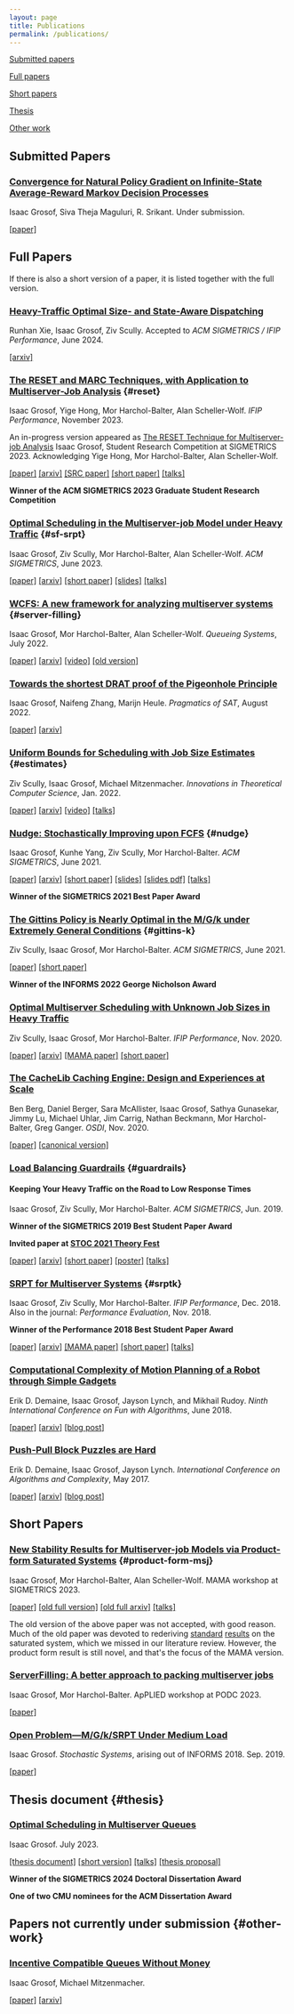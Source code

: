 ```yaml
---
layout: page
title: Publications
permalink: /publications/
---
```


[//]: [//]:

[Submitted papers](#submitted-papers)

[Full papers](#full-papers)

[Short papers](#short-papers)

[Thesis](#thesis)

[Other work](#other-work)

[//]: [//]:
## Submitted Papers

### [Convergence for Natural Policy Gradient on Infinite-State Average-Reward Markov Decision Processes](/assets/npg.pdf)
Isaac Grosof, Siva Theja Maguluri, R. Srikant.
Under submission.

[\[paper\]](/assets/npg.pdf)


## Full Papers
If there is also a short version of a paper, it is listed together with the full version.

### [Heavy-Traffic Optimal Size- and State-Aware Dispatching](https://arxiv.org/abs/2312.16377)
Runhan Xie, Isaac Grosof, Ziv Scully.
Accepted to *ACM SIGMETRICS / IFIP Performance*, June 2024.

[\[arxiv\]](https://arxiv.org/abs/2312.16377)

### [The RESET and MARC Techniques, with Application to Multiserver-Job Analysis](/assets/reset-and-marc.pdf) {#reset}
Isaac Grosof, Yige Hong, Mor Harchol-Balter, Alan Scheller-Wolf.
*IFIP Performance*, November 2023.

An in-progress version appeared as [The RESET Technique for Multiserver-job Analysis](/assets/reset-src)
Isaac Grosof,
Student Research Competition at SIGMETRICS 2023.
Acknowledging Yige Hong, Mor Harchol-Balter, Alan Scheller-Wolf. 

[\[paper\]](/assets/reset-and-marc.pdf)
[\[arxiv\]](https://arxiv.org/abs/2310.01621)
[\[SRC paper\]](/assets/reset-src.pdf)
[\[short paper\]](/assets/reset-and-marc-short.pdf)
[\[talks\]](/talks/#reset)

**Winner of the ACM SIGMETRICS 2023 Graduate Student Research Competition**


### [Optimal Scheduling in the Multiserver-job Model under Heavy Traffic](/assets/msj-srpt.pdf) {#sf-srpt}
Isaac Grosof, Ziv Scully, Mor Harchol-Balter, Alan Scheller-Wolf.
*ACM SIGMETRICS*, June 2023.

[\[paper\]](/assets/msj-srpt.pdf)
[\[arxiv\]](https://arxiv.org/abs/2211.02762)
[\[short paper\]](/assets/msj-srpt-short.pdf)
[\[slides\]](/assets/msj-srpt-harvard-mit.pptx)
[\[talks\]](/talks/#optimal-scheduling-in-the-multiserver-job-model)

### [WCFS: A new framework for analyzing multiserver systems](/assets/wcfs.pdf) {#server-filling}
Isaac Grosof, Mor Harchol-Balter, Alan Scheller-Wolf. *Queueing Systems*, July 2022.

[\[paper\]](/assets/wcfs.pdf)
[\[arxiv\]](https://arxiv.org/abs/2109.12663)
[\[video\]](https://www.youtube.com/watch?v=oEmOs8Tdn-U)
[\[old version\]](/assets/finite-skip.pdf)

### [Towards the shortest DRAT proof of the Pigeonhole Principle](/assets/php.pdf)
Isaac Grosof, Naifeng Zhang, Marijn Heule. *Pragmatics of SAT*, August 2022.

[\[paper\]](/assets/php.pdf)
[\[arxiv\]](https://arxiv.org/abs/2207.11284)

### [Uniform Bounds for Scheduling with Job Size Estimates](/assets/uniform-bounds-estimates.pdf) {#estimates}
Ziv Scully, Isaac Grosof, Michael Mitzenmacher.
*Innovations in Theoretical Computer Science*, Jan. 2022.

[\[paper\]](/assets/uniform-bounds-estimates.pdf)
[\[arxiv\]](https://arxiv.org/abs/2110.00633)
[\[video\]](https://www.youtube.com/watch?v=R_KBFNWzxhA)
[\[talks\]](/talks/#stochastic-scheduling-with-predictions)

### [Nudge: Stochastically Improving upon FCFS](/assets/nudge.pdf) {#nudge}
Isaac Grosof, Kunhe Yang, Ziv Scully, Mor Harchol-Balter. *ACM SIGMETRICS*, June 2021.

[\[paper\]](/assets/nudge.pdf)
[\[arxiv\]](https://arxiv.org/abs/2106.01492)
[\[short paper\]](/assets/nudge-short.pdf)
[\[slides\]](/assets/sigmetrics-2021-nudge-talk.pptx) 
[\[slides pdf\]](/assets/sigmetrics-2021-nudge-talk.pdf)
[\[talks\]](/talks/#nudge-stochastically-improving-upon-fcfs)

**Winner of the SIGMETRICS 2021 Best Paper Award**

### [The Gittins Policy is Nearly Optimal in the M/G/k under Extremely General Conditions](/assets/gittins-extremely-general.pdf) {#gittins-k}
Ziv Scully, Isaac Grosof, Mor Harchol-Balter. *ACM SIGMETRICS*, June 2021.

[\[paper\]](/assets/gittins-extremely-general.pdf)
[\[short paper\]](/assets/gittins-extremely-general-short.pdf)

**Winner of the INFORMS 2022 George Nicholson Award**

### [Optimal Multiserver Scheduling with Unknown Job Sizes in Heavy Traffic](/assets/m-gittins-k.pdf)
Ziv Scully, Isaac Grosof, Mor Harchol-Balter. *IFIP Performance*, Nov. 2020.

[\[paper\]](/assets/m-gittins-k.pdf)
[\[arxiv\]](https://arxiv.org/abs/2003.13232)
[\[MAMA paper\]](/assets/m-gittins-k-mama.pdf)
[\[short paper\]](/assets/m-gittins-k-short.pdf)

### [The CacheLib Caching Engine: Design and Experiences at Scale](/assets/cachelib.pdf)
Ben Berg, Daniel Berger, Sara McAllister, Isaac Grosof, Sathya Gunasekar,
Jimmy Lu, Michael Uhlar, Jim Carrig, Nathan Beckmann,
Mor Harchol-Balter, Greg Ganger.
*OSDI*, Nov. 2020.

[\[paper\]](/assets/cachelib.pdf)
[\[canonical version\]](https://www.usenix.org/system/files/osdi20-berg.pdf)

### [Load Balancing Guardrails](/assets/load-balancing.pdf) {#guardrails}
#### Keeping Your Heavy Traffic on the Road to Low Response Times
Isaac Grosof, Ziv Scully, Mor Harchol-Balter. *ACM SIGMETRICS*, Jun. 2019.

**Winner of the SIGMETRICS 2019 Best Student Paper Award**

**Invited paper at [STOC 2021 Theory Fest](https://www.youtube.com/watch?v=kLthfyGPHQM)**

[\[paper\]](/assets/load-balancing.pdf)
[\[arxiv\]](https://arxiv.org/abs/1905.03439)
[\[short paper\]](/assets/load-balancing-short.pdf)
[\[poster\]](/assets/load-balancing-poster.pdf)
[\[talks\]](/talks/#load-balancing-guardrails)

### [SRPT for Multiserver Systems](/assets/srpt.pdf) {#srptk}
Isaac Grosof, Ziv Scully, Mor Harchol-Balter. *IFIP Performance*, Dec. 2018. Also in the journal: *Performance Evaluation*, Nov. 2018.

**Winner of the Performance 2018 Best Student Paper Award**

[\[paper\]](/assets/srpt.pdf)
[\[arxiv\]](https://arxiv.org/abs/1805.07686)
[\[MAMA paper\]](/assets/srpt-mama.pdf)
[\[short paper\]](/assets/srpt-short.pdf)
[\[talks\]](/talks/#srpt-for-multiserver-systems)

### [Computational Complexity of Motion Planning of a Robot through Simple Gadgets](/assets/motion-planning.pdf)
Erik D. Demaine, Isaac Grosof, Jayson Lynch, and Mikhail Rudoy. *Ninth International Conference on Fun with Algorithms*, June 2018.

[\[paper\]](/assets/motion-planning.pdf)
[\[arxiv\]](https://arxiv.org/abs/1806.03539)
[\[blog post\]](/2021/08/14/paper-gadgets.html)

### [Push-Pull Block Puzzles are Hard](/assets/push-pull.pdf)
Erik D. Demaine, Isaac Grosof, Jayson Lynch. *International Conference on Algorithms and Complexity*, May 2017.

[\[paper\]](/assets/push-pull.pdf)
[\[arxiv\]](https://arxiv.org/abs/1709.01241)
[\[blog post\]](/2021/08/12/paper-push-pull.html)

## Short Papers

### [New Stability Results for Multiserver-job Models via Product-form Saturated Systems](/assets/product-mama.pdf) {#product-form-msj}
Isaac Grosof, Mor Harchol-Balter, Alan Scheller-Wolf.
MAMA workshop at SIGMETRICS 2023.

[\[paper\]](/assets/product-mama.pdf)
[\[old full version\]](/assets/multiserverjob-stability.pdf)
[\[old full arxiv\]](https://arxiv.org/abs/2010.00631)
[\[talks\]](/talks/#stability-for-two-class-multiserver-job-systems)

The old version of the above paper was not accepted, with good reason.
Much of the old paper was devoted to rederiving
[standard](http://www.math.nsc.ru/LBRT/v1/foss/saturat.pdf)
[results](https://orsj.org/wp-content/or-archives50/pdf/e_mag/Vol.47_04_275.pdf)
on the saturated system,
which we missed in our literature review.
However, the product form result is still novel, and that's the focus of the MAMA version.

### [ServerFilling: A better approach to packing multiserver jobs](/assets/applied.pdf)
Isaac Grosof, Mor Harchol-Balter.
ApPLIED workshop at PODC 2023.

[\[paper\]](/assets/applied.pdf)

### [Open Problem—M/G/k/SRPT Under Medium Load](/assets/srpt-medium.pdf)
Isaac Grosof. *Stochastic Systems*, arising out of INFORMS 2018. Sep. 2019.

[\[paper\]](/assets/srpt-medium.pdf)

## Thesis document {#thesis}

### [Optimal Scheduling in Multiserver Queues](/assets/isaac-thesis.pdf)
Isaac Grosof. July 2023.

[\[thesis document\]](/assets/isaac-thesis.pdf)
[\[short version\]](/assets/isaac-thesis-short.pdf)
[\[talks\]](/talks/#thesis)
[\[thesis proposal\]](/assets/thesis-proposal.pdf)

**Winner of the SIGMETRICS 2024 Doctoral Dissertation Award**

**One of two CMU nominees for the ACM Dissertation Award**

## Papers not currently under submission {#other-work}

### [Incentive Compatible Queues Without Money](/assets/incentive-compatible.pdf)
Isaac Grosof, Michael Mitzenmacher.

[\[paper\]](/assets/incentive-compatible.pdf)
[\[arxiv\]](https://arxiv.org/abs/2202.05747)

